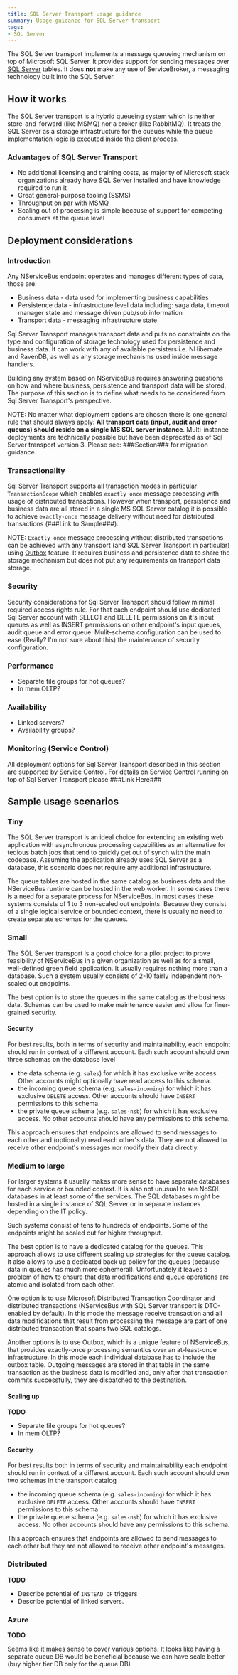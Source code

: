 ```yaml
---
title: SQL Server Transport usage guidance
summary: Usage guidance for SQL Server transport
tags:
- SQL Server
---
```


The SQL Server transport implements a message queueing mechanism on top of Microsoft SQL Server. It provides support for sending messages over [SQL Server](http://www.microsoft.com/en-au/server-cloud/products/sql-server/) tables. It does **not** make any use of ServiceBroker, a messaging technology built into the SQL Server.


## How it works

The SQL Server transport is a hybrid queueing system which is neither store-and-forward (like MSMQ) nor a broker (like RabbitMQ). It treats the SQL Server as a storage infrastructure for the queues while the queue implementation logic is executed inside the client process.


### Advantages of SQL Server Transport

 * No additional licensing and training costs, as majority of Microsoft stack organizations already have SQL Server installed and have knowledge required to run it
 * Great general-purpose tooling (SSMS)
 * Throughput on par with MSMQ
 * Scaling out of processing is simple because of support for competing consumers at the queue level

## Deployment considerations

### Introduction
Any NServiceBus endpoint operates and manages different types of data, those are:
 * Business data - data used for implementing business capabilities
 * Persistence data - infrastructure level data including: saga data, timeout manager state and message driven pub/sub information
 * Transport data - messaging infrastructure state

Sql Server Transport manages transport data and puts no constraints on the type and configuration of storage technology used for persistence and business data. It can work with any of available persisters i.e. NHibernate and RavenDB, as well as any storage mechanisms used inside message handlers.

Building any system based on NServiceBus requires answering questions on how and where business, persistence and transport data will be stored. The purpose of this section is to define what needs to be considered from Sql Server Transport's perspective.
 
NOTE: No matter what deployment options are chosen there is one general rule that should always apply: **All transport data (input, audit and error queues) should reside on a single MS SQL server instance**. Multi-instance deployments are technically possible but have been deprecated as of Sql Server transport version 3. Please see: ###Section### for migration guidance.  

### Transactionality
Sql Server Transport supports all [transaction modes](/nservicebus/transports/transactions.md) in particular `TransactionScope` which enables `exactly once` message processing with usage of distributed transactions. However when transport, persistence and business data are all stored in a single MS SQL Server catalog it is possible to achieve `exactly-once` message delivery without need for distributed transactions (###Link to Sample###).

NOTE: `Exactly once` message processing without distributed transactions can be achieved with any transport (and SQL Server Transport in particular) using [Outbox](/nservicebus/outbox/) feature. It requires business and persistence data to share the storage mechanism but does not put any requirements on transport data storage.
     
### Security 
Security considerations for Sql Server Transport should follow minimal required access rights rule. For that each endpoint should use dedicated Sql Server account with SELECT and DELETE permissions on it's input queues as well as INSERT permissions on other endpoint's input queues, audit queue and error queue. 
Mulit-schema configuration can be used to ease (Really? I'm not sure about this) the maintenance of security configuration. 

### Performance

 * Separate file groups for hot queues?
 * In mem OLTP? 
 
### Availability 
 * Linked servers?
 * Availability groups?
 
### Monitoring (Service Control)
All deployment options for Sql Server Transport described in this section are supported by Service Control. For details on Service Control running on top of Sql Server Transport please ###Link Here###

## Sample usage scenarios
### Tiny

The SQL Server transport is an ideal choice for extending an existing web application with asynchronous processing capabilities as an alternative for tedious batch jobs that tend to quickly get out of synch with the main codebase. Assuming the application already uses SQL Server as a database, this scenario does not require any additional infrastructure.

The queue tables are hosted in the same catalog as business data and the NServiceBus runtime can be hosted in the web worker. In some cases there is a need for a separate process for NServiceBus. In most cases these systems consists of 1 to 3 non-scaled out endpoints. Because they consist of a single logical service or bounded context, there is usually no need to create separate schemas for the queues.

### Small

The SQL Server transport is a good choice for a pilot project to prove feasibility of NServiceBus in a given organization as well as for a small, well-defined green field application. It usually requires nothing more than a database. Such a system usually consists of 2-10 fairly independent non-scaled out endpoints.

The best option is to store the queues in the same catalog as the business data. Schemas can be used to make maintenance easier and allow for finer-grained security. 

#### Security

For best results, both in terms of security and maintainability, each endpoint should run in context of a different account. Each such account should own three schemas on the database level
 * the data schema (e.g. `sales`) for which it has exclusive write access. Other accounts might optionally have read access to this schema.
 * the incoming queue schema (e.g. `sales-incoming`) for which it has exclusive `DELETE` access. Other accounts should have `INSERT` permissions to this schema
 * the private queue schema (e.g. `sales-nsb`) for which it has exclusive access. No other accounts should have any permissions to this schema.

This approach ensures that endpoints are allowed to send messages to each other and (optionally) read each other's data. They are not allowed to receive other endpoint's messages nor modify their data directly.

### Medium to large

For larger systems it usually makes more sense to have separate databases for each service or bounded context. It is also not unusual to see NoSQL databases in at least some of the services. The SQL databases might be hosted in a single instance of SQL Server or in separate instances depending on the IT policy.

Such systems consist of tens to hundreds of endpoints. Some of the endpoints might be scaled out for higher throughput. 

The best option is to have a dedicated catalog for the queues. This approach allows to use different scaling up strategies for the queue catalog. It also allows to use a dedicated back up policy for the queues (because data in queues has much more ephemeral). Unfortunately it leaves a problem of how to ensure that data modifications and queue operations are atomic and isolated from each other. 

One option is to use Microsoft Distributed Transaction Coordinator and distributed transactions (NServiceBus with SQL Server transport is DTC-enabled by default). In this mode the message receive transaction and all data modifications that result from processing the message are part of one distributed transaction that spans two SQL catalogs.

Another options is to use Outbox, which is a unique feature of NServiceBus, that provides exactly-once processing semantics over an at-least-once infrastructure. In this mode each individual database has to include the outbox table. Outgoing messages are stored in that table in the same transaction as the business data is modified and, only after that transaction commits successfully, they are dispatched to the destination. 

#### Scaling up

**TODO**

 * Separate file groups for hot queues?
 * In mem OLTP? 

#### Security

For best results both in terms of security and maintainability each endpoint should run in context of a different account. Each such account should own two schemas in the transport catalog
 * the incoming queue schema (e.g. `sales-incoming`) for which it has exclusive `DELETE` access. Other accounts should have `INSERT` permissions to this schema
 * the private queue schema (e.g. `sales-nsb`) for which it has exclusive access. No other accounts should have any permissions to this schema.

This approach ensures that endpoints are allowed to send messages to each other but they are not allowed to receive other endpoint's messages.

### Distributed

**TODO**

 * Describe potential of `INSTEAD OF` triggers
 * Describe potential of linked servers.

### Azure

**TODO**

Seems like it makes sense to cover various options. It looks like having a separate queue DB would be beneficial because we can have scale better (buy higher tier DB only for the queue DB)
